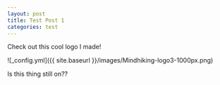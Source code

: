 ```yaml
---
layout: post
title: Test Post 1
categories: test
---
```

Check out this cool logo I made!


![_config.yml]({{ site.baseurl }}/images/Mindhiking-logo3-1000px.png)

Is this thing still on??